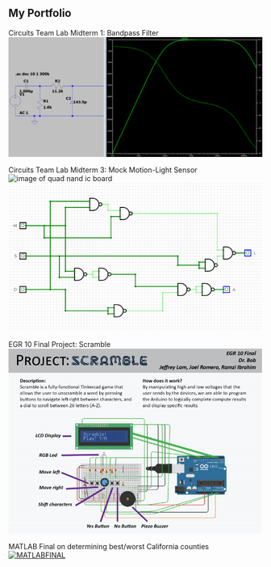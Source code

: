 ## My Portfolio

Circuits Team Lab Midterm 1: Bandpass Filter  
![image of bandpass filter](/assets/images/BPF1.PNG)

Circuits Team Lab Midterm 3: Mock Motion-Light Sensor  
![image of quad nand ic board](/assets/images/quadnandic.jpg) ![image of quad nand ic schematic](/assets/images/schematics.PNG) 
  
EGR 10 Final Project: Scramble  
![scramble_details](/assets/images/projectscramble.PNG)  
  
MATLAB Final on determining best/worst California counties  
[![MATLABFINAL](https://img.youtube.com/vi/nvbHfmzMe04/0.jpg)](https://www.youtube.com/watch?v=nvbHfmzMe04)  
  
